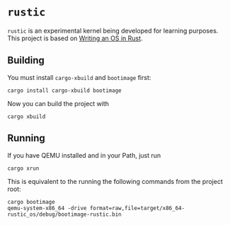 # `rustic`

`rustic` is an experimental kernel being developed for learning purposes. This project is based on [Writing an OS in Rust](https://os.phil-opp.com/).

## Building

You must install `cargo-xbuild` and `bootimage` first:

```
cargo install cargo-xbuild bootimage
```

Now you can build the project with 

```
cargo xbuild
```

## Running

If you have QEMU installed and in your Path, just run

```
cargo xrun
```

This is equivalent to the running the following commands from the project root:

```
cargo bootimage
qemu-system-x86_64 -drive format=raw,file=target/x86_64-rustic_os/debug/bootimage-rustic.bin
```